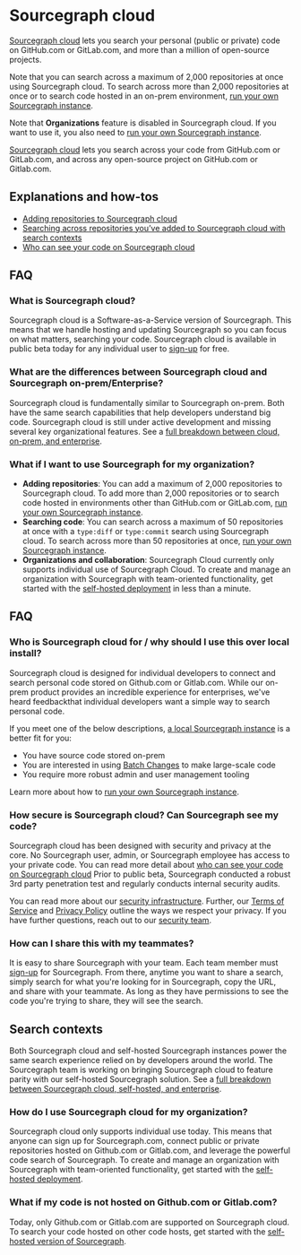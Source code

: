# Sourcegraph cloud

[Sourcegraph cloud](https://sourcegraph.com/search) lets you search your personal (public or private) code on GitHub.com or GitLab.com, and more than a million of open-source projects.

Note that you can search across a maximum of 2,000 repositories at once using Sourcegraph cloud. To search across more than 2,000 repositories at once or to search code hosted in an on-prem environment, [run your own Sourcegraph instance](../../../admin/install/index.md).

Note that **Organizations** feature is disabled in Sourcegraph cloud. If you want to use it, you also need to [run your own Sourcegraph instance](../../../admin/install/index.md). 

[Sourcegraph cloud](https://sourcegraph.com/search) lets you search across your code from GitHub.com or GitLab.com, and across any open-source project on GitHub.com or Gitlab.com.

## Explanations and how-tos

- [Adding repositories to Sourcegraph cloud](../how-to/adding_repositories_to_cloud.md)
- [Searching across repositories you’ve added to Sourcegraph cloud with search contexts](../how-to/searching_with_search_contexts.md)
- [Who can see your code on Sourcegraph cloud](./code_visibility_on_sourcegraph_cloud.md)

## FAQ
### What is Sourcegraph cloud?
Sourcegraph cloud is a Software-as-a-Service version of Sourcegraph. This means that we handle hosting and updating Sourcegraph so you can focus on what matters, searching your code. Sourcegraph cloud is available in public beta today for any individual user to [sign-up](https://sourcegraph.com/sign-up) for free. 

### What are the differences between Sourcegraph cloud and Sourcegraph on-prem/Enterprise?

Sourcegraph cloud is fundamentally similar to Sourcegraph on-prem. Both have the same search capabilities that help developers understand big code. Sourcegraph cloud is still under active development and missing several key organizational features. See a [full breakdown between cloud, on-prem, and enterprise](../../cloud/cloud_ent_on-prem_comparison.md).

### What if I want to use Sourcegraph for my organization?

- **Adding repositories**: You can add a maximum of 2,000 repositories to Sourcegraph cloud. To add more than 2,000 repositories or to search code hosted in environments other than GitHub.com or GitLab.com, [run your own Sourcegraph instance](../../../admin/install/index.md).
- **Searching code**: You can search across a maximum of 50 repositories at once with a `type:diff` or `type:commit` search using Sourcegraph cloud. To search across more than 50 repositories at once, [run your own Sourcegraph instance](../../../admin/install/index.md).
- **Organizations and collaboration**: Sourcegraph Cloud currently only supports individual use of Sourcegraph Cloud. To create and manage an organization with Sourcegraph with team-oriented functionality, get started with the [self-hosted deployment](../../../admin/install/index.md) in less than a minute.

## FAQ

### Who is Sourcegraph cloud for / why should I use this over local install?
Sourcegraph cloud is designed for individual developers to connect and search personal code stored on Github.com or Gitlab.com. While our on-prem product provides an incredible experience for enterprises, we've heard feedbackthat individual developers want a simple way to search personal code. 

If you meet one of the below descriptions, [a local Sourcegraph instance](../../../admin/install/index.md) is a better fit for you: 
- You have source code stored on-prem 
- You are interested in using [Batch Changes](https://about.sourcegraph.com/batch-changes/) to make large-scale code 
- You require more robust admin and user management tooling

Learn more about how to [run your own Sourcegraph instance](../../../admin/install/index.md).

### How secure is Sourcegraph cloud? Can Sourcegraph see my code?
Sourcegraph cloud has been designed with security and privacy at the core. No Sourcegraph user, admin, or Sourcegraph employee has access to your private code. You can read more detail about [who can see your code on Sourcegraph cloud](./code_visibility_on_sourcegraph_cloud.md) Prior to public beta, Sourcegraph conducted a robust 3rd party penetration test and regularly conducts internal security audits. 

You can read more about our [security infrastructure](https://about.sourcegraph.com/handbook/engineering/security/infrastructure). Further, our [Terms of Service](https://about.sourcegraph.com/terms-dotcom) and [Privacy Policy](https://about.sourcegraph.com/privacy/) outline the ways we respect your privacy. If you have further questions, reach out to our [security team](mailto:security@sourcegraph.com).


### How can I share this with my teammates?
It is easy to share Sourcegraph with your team. Each team member must [sign-up](https://sourcegraph.com/sign-up) for Sourcegraph. From there, anytime you want to share a search, simply search for what you're looking for in Sourcegraph, copy the URL, and share with your teammate. As long as they have permissions to see the code you're trying to share, they will see the search. 


## Search contexts

Both Sourcegraph cloud and self-hosted Sourcegraph instances power the same search experience relied on by developers around the world. The Sourcegraph team is working on bringing Sourcegraph cloud to feature parity with our self-hosted Sourcegraph solution. See a [full breakdown between Sourcegraph cloud, self-hosted, and enterprise](../../cloud/cloud_self_hosted_comparison.md).

### How do I use Sourcegraph cloud for my organization?

Sourcegraph cloud only supports individual use today. This means that anyone can sign up for Sourcegraph.com, connect public or private repositories hosted on Github.com or Gitlab.com, and leverage the powerful code search of Sourcegraph. To create and manage an organization with Sourcegraph with team-oriented functionality, get started with the [self-hosted deployment](../../../admin/install/index.md).

### What if my code is not hosted on Github.com or Gitlab.com?

Today, only Github.com or Gitlab.com are supported on Sourcegraph cloud. To search your code hosted on other code hosts, get started with the [self-hosted version of Sourcegraph](../../../admin/install/index.md).
